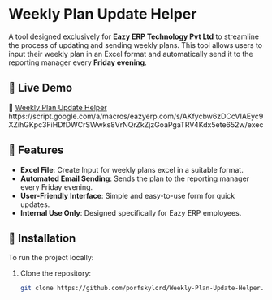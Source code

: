 # Weekly Plan Update Helper  

A tool designed exclusively for **Eazy ERP Technology Pvt Ltd** to streamline the process of updating and sending weekly plans. This tool allows users to input their weekly plan in an Excel format and automatically send it to the reporting manager every **Friday evening**.  

## 🌟 Live Demo  
🔗 [Weekly Plan Update Helper]([https://porfskylord.github.io/Weekly-Plan-Update-Helper/](https://script.google.com/a/macros/eazyerp.com/s/AKfycbw6zDCcVIAEyc9XZihGKpc3FiHDfDWCrSWwks8VrNQrZkZjzGoaPgaTRV4Kdx5ete652w/exec))  
https://script.google.com/a/macros/eazyerp.com/s/AKfycbw6zDCcVIAEyc9XZihGKpc3FiHDfDWCrSWwks8VrNQrZkZjzGoaPgaTRV4Kdx5ete652w/exec

## 🚀 Features  
- **Excel File**: Create Input for weekly plans excel in a suitable format.  
- **Automated Email Sending**: Sends the plan to the reporting manager every Friday evening.  
- **User-Friendly Interface**: Simple and easy-to-use form for quick updates.  
- **Internal Use Only**: Designed specifically for Eazy ERP employees.  

## 📌 Installation  
To run the project locally:  
1. Clone the repository:  
   ```sh
   git clone https://github.com/porfskylord/Weekly-Plan-Update-Helper.git
